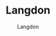 ---
designer: Endless Knot
description: "Collection%3A%20Omni%20Collection%0AColor%3A%20Grey%0AMaterial%3A%20100%25%20WoolPile%3A%201/4%22Width%3A%2013%272%22%2C%2016%274%22Style%3A%20Flatweave%2C%20Geometric"
image_primary: img/LAN13-75-600x873.jpg
image_secondary: ../../../images/blank.png
manufacturer: Endless Knot
href: https://endlessknotrugs.com/product/langdon-75-grey/
subtitle: Langdon
tags: 
  - endless_knot
  - on-demand-rugs
title: Langdon
image_thumb: img/LAN13-75-300x300.jpg
category: on-demand-rugs
slug: /manufacturers/endless-knot/on-demand-rugs/endless-knot-langdon
---